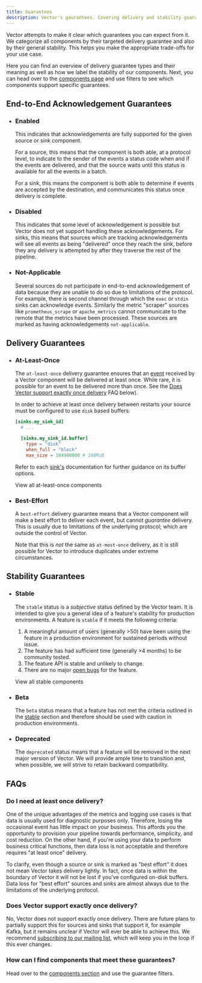 ```yaml
---
title: Guarantees
description: Vector's gaurantees. Covering delivery and stability guarantees for each Vector component.
---
```


Vector attempts to make it clear which guarantees you can expect from it. We
categorize all components by their targeted delivery guarantee and also by
their general stability. This helps you make the appropriate trade-offs for your
use case.

Here you can find an overview of delivery guarantee types and their meaning as
well as how we label the stability of our components. Next, you can head over to
the [components page][pages.components] and use filters to see which components
support specific guarantees.

## End-to-End Acknowledgement Guarantees

<ul class="connected-list">
<li>

### Enabled

This indicates that acknowledgements are fully supported for the given
source or sink component.

For a source, this means that the component is both able, at a protocol
level, to indicate to the sender of the events a status code when and if
the events are delivered, and that the source waits until this status is
available for all the events in a batch.

For a sink, this means the component is both able to determine if events
are accepted by the destination, and communicates this status once
delivery is complete.

</li>
<li>

### Disabled

This indicates that some level of acknowledgement is possible but Vector
does not yet support handling these acknowledgements. For sinks, this
means that sources which are tracking acknowledgements will see all
events as being "delivered" once they reach the sink, before they any
delivery is attempted by after they traverse the rest of the pipeline.

</li>
<li>

### Not-Applicable

Several sources do not participate in end-to-end acknowledgement of data
because they are unable to do so due to limitations of the protocol. For
example, there is second channel through which the `exec` or `stdin`
sinks can acknowledge events. Similarly the metric "scraper" sources
like `prometheus_scrape` or `apache_metrics` cannot communicate to the
remote that the metrics have been processed. These sources are marked as
having acknowledgements `not-applicable`.

</li>
</ul>

## Delivery Guarantees

<ul class="connected-list">
<li>

### At-Least-Once

The `at-least-once` delivery guarantee ensures that an [event][docs.data-model]
received by a Vector component will be delivered at least once. While rare, it
is possible for an event to be delivered more than once. See the
[Does Vector support exactly once delivery](#does-vector-support-exactly-once-delivery)
FAQ below).

<Alert variant="outlined" severity="warning">

In order to achieve at least once delivery between restarts your source must
be configured to use `disk` based buffers:

```toml title="vector.toml"
[sinks.my_sink_id]
  # ...

  [sinks.my_sink_id.buffer]
    type = "disk"
    when_full = "block"
    max_size = 104900000 # 100MiB
```

Refer to each [sink's][docs.sinks] documentation for further guidance on its
buffer options.

</Alert>

<Jump to="/components/?at-least-once=true">View all at-least-once components</Jump>

</li>
<li>

### Best-Effort

A `best-effort` delivery guarantee means that a Vector component will make a
best effort to deliver each event, but cannot _guarantee_ delivery. This is
usually due to limitations of the underlying protocol; which are outside the
control of Vector.

Note that this is _not_ the same as `at-most-once` delivery, as it is still
possible for Vector to introduce duplicates under extreme circumstances.

</li>
</ul>

## Stability Guarantees

<ul class="connected-list">
<li>

### Stable

The `stable` status is a _subjective_ status defined by the Vector team. It is
intended to give you a general idea of a feature's stability for production
environments. A feature is `stable` if it meets the following criteria:

1. A meaningful amount of users (generally >50) have been using the feature in
   a production environment for sustained periods without issue.
2. The feature has had sufficient time (generally >4 months) to be community
   tested.
3. The feature API is stable and unlikely to change.
4. There are no major [open bugs][urls.vector_bug_issues] for the feature.

<Jump to="/components/?stable=true">View all stable components</Jump>

</li>
<li>

### Beta

The `beta` status means that a feature has not met the criteria outlined in
the [stable](#stable) section and therefore should be used with caution
in production environments.

</li>
<li>

### Deprecated

The `deprecated` status means that a feature will be removed in the next major
version of Vector. We will provide ample time to transition and, when possible,
we will strive to retain backward compatibility.

</li>
</ul>

## FAQs

### Do I need at least once delivery?

One of the unique advantages of the metrics and logging use cases is that data is usually
used for diagnostic purposes only. Therefore, losing the occasional event
has little impact on your business. This affords you the opportunity to
provision your pipeline towards performance, simplicity, and cost reduction.
On the other hand, if you're using your data to perform business critical
functions, then data loss is not acceptable and therefore requires "at least
once" delivery.

To clarify, even though a source or sink is marked as "best effort" it does
not mean Vector takes delivery lightly. In fact, once data is within the
boundary of Vector it will not be lost if you've configured on-disk buffers.
Data loss for "best effort" sources and sinks are almost always due to the
limitations of the underlying protocol.

### Does Vector support exactly once delivery?

No, Vector does not support exactly once delivery. There are future plans to
partially support this for sources and sinks that support it, for example Kafka,
but it remains unclear if Vector will ever be able to achieve this.
We recommend [subscribing to our mailing list](/community),
which will keep you in the loop if this ever changes.

### How can I find components that meet these guarantees?

Head over to the [components section][pages.components] and use the guarantee
filters.

[docs.data-model]: /docs/about/under-the-hood/architecture/data-model/
[docs.sinks]: /docs/reference/configuration/sinks/
[pages.components]: /components/
[urls.vector_bug_issues]: https://github.com/timberio/vector/issues?q=is%3Aopen+is%3Aissue+label%3A%22type%3A+bug%22
